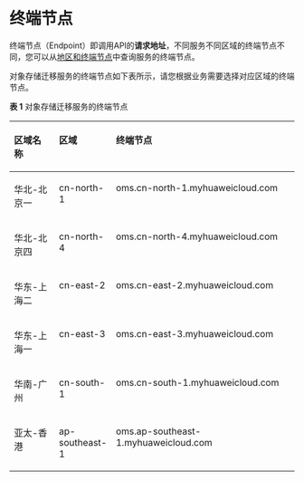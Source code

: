 # 终端节点<a name="oms_api_0003"></a>

终端节点（Endpoint）即调用API的**请求地址**，不同服务不同区域的终端节点不同，您可以从[地区和终端节点](https://developer.huaweicloud.com/endpoint?OMS)中查询服务的终端节点。

对象存储迁移服务的终端节点如下表所示，请您根据业务需要选择对应区域的终端节点。

**表 1**  对象存储迁移服务的终端节点

<a name="table1943641183817"></a>
<table><thead align="left"><tr id="row12262428387"><th class="cellrowborder" valign="top" width="16.16%" id="mcps1.2.4.1.1"><p id="p3261742193815"><a name="p3261742193815"></a><a name="p3261742193815"></a>区域名称</p>
</th>
<th class="cellrowborder" valign="top" width="18.18%" id="mcps1.2.4.1.2"><p id="p12654213384"><a name="p12654213384"></a><a name="p12654213384"></a>区域</p>
</th>
<th class="cellrowborder" valign="top" width="65.66%" id="mcps1.2.4.1.3"><p id="p2026242143811"><a name="p2026242143811"></a><a name="p2026242143811"></a>终端节点</p>
</th>
</tr>
</thead>
<tbody><tr id="row102604213820"><td class="cellrowborder" valign="top" width="16.16%" headers="mcps1.2.4.1.1 "><p id="p52617421384"><a name="p52617421384"></a><a name="p52617421384"></a>华北-北京一</p>
</td>
<td class="cellrowborder" valign="top" width="18.18%" headers="mcps1.2.4.1.2 "><p id="p1626204218388"><a name="p1626204218388"></a><a name="p1626204218388"></a>cn-north-1</p>
</td>
<td class="cellrowborder" valign="top" width="65.66%" headers="mcps1.2.4.1.3 "><p id="p52644213813"><a name="p52644213813"></a><a name="p52644213813"></a>oms.cn-north-1.myhuaweicloud.com</p>
</td>
</tr>
<tr id="row16198172716218"><td class="cellrowborder" valign="top" width="16.16%" headers="mcps1.2.4.1.1 "><p id="p21999271324"><a name="p21999271324"></a><a name="p21999271324"></a>华北-北京四</p>
</td>
<td class="cellrowborder" valign="top" width="18.18%" headers="mcps1.2.4.1.2 "><p id="p120013277212"><a name="p120013277212"></a><a name="p120013277212"></a>cn-north-4</p>
</td>
<td class="cellrowborder" valign="top" width="65.66%" headers="mcps1.2.4.1.3 "><p id="p1520017274213"><a name="p1520017274213"></a><a name="p1520017274213"></a>oms.cn-north-4.myhuaweicloud.com</p>
</td>
</tr>
<tr id="row19384165784813"><td class="cellrowborder" valign="top" width="16.16%" headers="mcps1.2.4.1.1 "><p id="p938485718481"><a name="p938485718481"></a><a name="p938485718481"></a>华东-上海二</p>
</td>
<td class="cellrowborder" valign="top" width="18.18%" headers="mcps1.2.4.1.2 "><p id="p14384145710481"><a name="p14384145710481"></a><a name="p14384145710481"></a>cn-east-2</p>
</td>
<td class="cellrowborder" valign="top" width="65.66%" headers="mcps1.2.4.1.3 "><p id="p1138511575483"><a name="p1138511575483"></a><a name="p1138511575483"></a>oms.cn-east-2.myhuaweicloud.com</p>
</td>
</tr>
<tr id="row997341103014"><td class="cellrowborder" valign="top" width="16.16%" headers="mcps1.2.4.1.1 "><p id="p1380916162306"><a name="p1380916162306"></a><a name="p1380916162306"></a>华东-上海一</p>
</td>
<td class="cellrowborder" valign="top" width="18.18%" headers="mcps1.2.4.1.2 "><p id="p780931610303"><a name="p780931610303"></a><a name="p780931610303"></a>cn-east-3</p>
</td>
<td class="cellrowborder" valign="top" width="65.66%" headers="mcps1.2.4.1.3 "><p id="p1680941683010"><a name="p1680941683010"></a><a name="p1680941683010"></a>oms.cn-east-3.myhuaweicloud.com</p>
</td>
</tr>
<tr id="row777613164911"><td class="cellrowborder" valign="top" width="16.16%" headers="mcps1.2.4.1.1 "><p id="p6776121184911"><a name="p6776121184911"></a><a name="p6776121184911"></a>华南-广州</p>
</td>
<td class="cellrowborder" valign="top" width="18.18%" headers="mcps1.2.4.1.2 "><p id="p47768118498"><a name="p47768118498"></a><a name="p47768118498"></a>cn-south-1</p>
</td>
<td class="cellrowborder" valign="top" width="65.66%" headers="mcps1.2.4.1.3 "><p id="p5776018499"><a name="p5776018499"></a><a name="p5776018499"></a>oms.cn-south-1.myhuaweicloud.com</p>
</td>
</tr>
<tr id="row225412413297"><td class="cellrowborder" valign="top" width="16.16%" headers="mcps1.2.4.1.1 "><p id="p2856175343017"><a name="p2856175343017"></a><a name="p2856175343017"></a>亚太-香港</p>
</td>
<td class="cellrowborder" valign="top" width="18.18%" headers="mcps1.2.4.1.2 "><p id="p0856145314309"><a name="p0856145314309"></a><a name="p0856145314309"></a>ap-southeast-1</p>
</td>
<td class="cellrowborder" valign="top" width="65.66%" headers="mcps1.2.4.1.3 "><p id="p17856155311300"><a name="p17856155311300"></a><a name="p17856155311300"></a>oms.ap-southeast-1.myhuaweicloud.com</p>
</td>
</tr>
</tbody>
</table>

